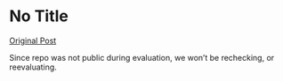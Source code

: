 # No Title

[Original Post](https://discourse.onlinedegree.iitm.ac.in/t/171141/464)

<p>Since repo was not public during evaluation, we won’t be rechecking, or reevaluating.</p>
